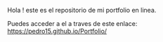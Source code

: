Hola ! este es el repositorio de mi portfolio en linea.

Puedes acceder a el a traves de este enlace: https://pedro15.github.io/Portfolio/